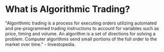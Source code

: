 # What is Algorithmic Trading?

"Algorithmic trading is a process for executing orders utilizing automated and pre-programmed trading instructions to 
account for variables such as price, timing and volume. An algorithm is a set of directions for solving a problem. 
Computer algorithms send small portions of the full order to the market over time." - Investopedia.